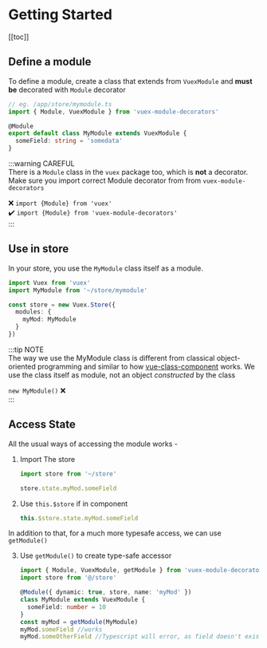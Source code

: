 # Getting Started

<sponsor-cb-sidebar/>

[[toc]]

## Define a module

To define a module, create a class that extends from `VuexModule`
and **must be** decorated with `Module` decorator

```typescript
// eg. /app/store/mymodule.ts
import { Module, VuexModule } from 'vuex-module-decorators'

@Module
export default class MyModule extends VuexModule {
  someField: string = 'somedata'
}
```

:::warning CAREFUL  
There is a `Module` class in the `vuex` package too, which is **not** a
decorator. Make sure you import correct Module decorator from from
`vuex-module-decorators`

:x: `import {Module} from 'vuex'`  
:heavy_check_mark: `import {Module} from 'vuex-module-decorators'`  
:::

## Use in store

In your store, you use the `MyModule` class itself as a module.

```typescript
import Vuex from 'vuex'
import MyModule from '~/store/mymodule'

const store = new Vuex.Store({
  modules: {
    myMod: MyModule
  }
})
```

:::tip NOTE  
The way we use the MyModule class is different from classical object-oriented programming
and similar to how [vue-class-component](https://npmjs.com/vue-class-component) works.
We use the class itself as module, not an object _constructed_ by the class

`new MyModule()` :x:  
:::

## Access State

All the usual ways of accessing the module works -

1. Import The store

   ```typescript {3}
   import store from '~/store'

   store.state.myMod.someField
   ```

2. Use `this.$store` if in component

   ```javascript {1}
   this.$store.state.myMod.someField
   ```

In addition to that, for a much more typesafe access, we can use `getModule()`

3. Use `getModule()` to create type-safe accessor

   ```typescript {8}
   import { Module, VuexModule, getModule } from 'vuex-module-decorators'
   import store from '@/store'

   @Module({ dynamic: true, store, name: 'myMod' })
   class MyModule extends VuexModule {
     someField: number = 10
   }
   const myMod = getModule(MyModule)
   myMod.someField //works
   myMod.someOtherField //Typescript will error, as field doesn't exist
   ```
